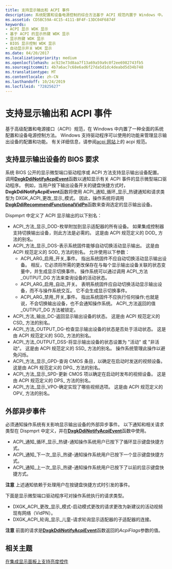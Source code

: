 ```yaml
---
title: 支持显示输出和 ACPI 事件
description: 系统配置和设备电源控制的综合方法基于 ACPI 规范内置于 Windows 中。
ms.assetid: CD5BC59A-4C15-4111-BF4F-13DC04F6874F
keywords:
- ACPI 显示 WDK 显示
- 基于 ACPI 的显示热键 WDK 显示
- 显示热键 WDK 显示
- BIOS 显示控制 WDK 显示
- 自动显示开关 WDK 显示
ms.date: 04/20/2017
ms.localizationpriority: medium
ms.openlocfilehash: ac923e73d8aa7f13a69a59a9c0f2ee6982743fb5
ms.sourcegitcommit: 4b7a6ac7c68e6ad6f27da5d1dc4deabd5d34b748
ms.translationtype: MT
ms.contentlocale: zh-CN
ms.lasthandoff: 10/24/2019
ms.locfileid: "72825627"
---
```

# <a name="supporting-display-output-and-acpi-events"></a>支持显示输出和 ACPI 事件


基于高级配置和电源接口（ACPI）规范，在 Windows 中内置了一种全面的系统配置和设备电源控制方法。 Windows 支持驱动程序可以使用的功能来管理显示输出设备的配置和功能。 有关详细信息，请参阅[acpi 网站](https://go.microsoft.com/fwlink/p/?linkid=57185)上的 acpi 规范。

## <a name="span-idbios_requirements_to_support_display_output_devicesspanspan-idbios_requirements_to_support_display_output_devicesspanspan-idbios_requirements_to_support_display_output_devicesspanbios-requirements-to-support-display-output-devices"></a><span id="BIOS_Requirements_to_Support_Display_Output_Devices"></span><span id="bios_requirements_to_support_display_output_devices"></span><span id="BIOS_REQUIREMENTS_TO_SUPPORT_DISPLAY_OUTPUT_DEVICES"></span>支持显示输出设备的 BIOS 要求


系统 BIOS 公开的显示微型端口驱动程序或 ACPI 方法支持显示输出设备配置。 调用[**DxgkDdiNotifyAcpiEvent**](https://docs.microsoft.com/windows-hardware/drivers/ddi/dispmprt/nc-dispmprt-dxgkddi_notify_acpi_event)函数以通知显示有关 ACPI 事件的显示微型端口驱动程序。 例如，当用户按下输出设备开关的键盘快捷方式时， **DxgkDdiNotifyAcpiEvent**函数将使用 ACPI\_通知\_循环\_显示\_热键通知和请求类型为 DXGK\_ACPI\_更改\_显示\_模式。 因此，操作系统将调用[**DxgkDdiRecommendFunctionalVidPn**](https://docs.microsoft.com/windows-hardware/drivers/ddi/d3dkmddi/nc-d3dkmddi-dxgkddi_recommendfunctionalvidpn)函数来查询选定的显示输出设备。

Dispmprt 中定义了 ACPI 显示输出的以下别名：

-   ACPI\_方法\_显示\_DOD-枚举附加到显示适配器的所有设备。 如果集成控制器支持切换输出设备，则此方法是必需的。 这是由 ACPI 规范定义的 DOD\_ 方法的别名。
-   ACPI\_方法\_显示\_DOS-表示系统固件能够自动切换活动显示输出。 这是由 ACPI 规范定义的 SOD\_ 方法的别名。 允许使用以下参数：
    -   ACPI\_ARG\_启用\_开关\_事件。 指出系统固件不应自动切换活动显示输出设备。 相反，它必须将所需的更改保存在与每个显示输出设备关联的状态变量中，并生成显示切换事件。 操作系统可以通过调用 ACPI\_方法\_OUTPUT\_DG 方法来查询设备的活动状态。
    -   ACPI\_ARG\_启用\_自动\_开关。 表明系统固件应自动切换活动显示输出设备，而不与操作系统交互。 它不会生成显示切换事件。
    -   ACPI\_ARG\_禁用\_开关\_事件。 指出系统固件不应执行任何操作;也就是说，不会切换输出设备，也不会通知操作系统。 ACPI\_方法返回的值\_OUTPUT\_DG 方法被锁定。
-   ACPI\_方法\_输出\_DC-返回显示输出设备的状态。 这是由 ACPI 规范定义的 CSD\_ 方法的别名。
-   ACPI\_方法\_OUTPUT\_DG-检查显示输出设备的状态是否处于活动状态。 这是由 ACPI 规范定义的 SGD\_ 方法的别名。
-   ACPI\_方法\_OUTPUT\_DSS-将显示输出设备的状态设置为 "活动" 或 "非活动"。 这是由 ACPI 规范定义的 SSD\_ 方法的别名。 操作系统管理此操作以避免闪烁。
-   ACPI\_方法\_显示\_GPD-查询 CMOS 条目，以确定在启动时发送的视频设备。 这是由 ACPI 规范定义的 DPG\_ 方法的别名。
-   ACPI\_方法\_显示\_SPD-更新 CMOS 项以确定在启动时发布的视频设备。 这是由 ACPI 规范定义的 DPS\_ 方法的别名。
-   ACPI\_方法\_显示\_VPO-确定实现了哪些视频选项。 这是由 ACPI 规范定义的 OPV\_ 方法的别名。

## <a name="span-idexternal_asynchronous_eventsspanspan-idexternal_asynchronous_eventsspanspan-idexternal_asynchronous_eventsspanexternal-asynchronous-events"></a><span id="External_Asynchronous_Events"></span><span id="external_asynchronous_events"></span><span id="EXTERNAL_ASYNCHRONOUS_EVENTS"></span>外部异步事件


必须通知操作系统有关影响显示输出设备的外部异步事件。 以下通知和相关请求类型在 Dispmprt 中定义，并在[**DxgkDdiNotifyAcpiEvent**](https://docs.microsoft.com/windows-hardware/drivers/ddi/dispmprt/nc-dispmprt-dxgkddi_notify_acpi_event)函数中使用。

-   ACPI\_通知\_循环\_显示\_热键-通知操作系统用户已按下了循环显示键盘快捷方式。
-   ACPI\_通知\_下一次\_显示\_热键-通知操作系统用户已按下一个显示键盘快捷方式。
-   ACPI\_通知\_上一次\_显示\_热键-通知操作系统用户已按下了以前的显示键盘快捷方式。

**注意** 上述通知依赖于处理用户在按键盘快捷方式时引发的事件。

 

下面是显示微型端口驱动程序可对操作系统执行的请求类型。

-   DXGK\_ACPI\_更改\_显示\_模式-启动模式更改的请求更改为新建议的活动视频现有网络（VidPN）。
-   DXGK\_ACPI\_轮询\_显示\_儿童-请求轮询显示适配器的子适配器的连接。

**注意** 前面的请求是[**DxgkDdiNotifyAcpiEvent**](https://docs.microsoft.com/windows-hardware/drivers/ddi/dispmprt/nc-dispmprt-dxgkddi_notify_acpi_event)函数返回的*AcpiFlags*参数的值。

 

## <a name="span-idrelated_topicsspanrelated-topics"></a><span id="related_topics"></span>相关主题


[在集成显示面板上支持亮度控件](supporting-brightness-controls-on-integrated-display-panels.md)

 

 






